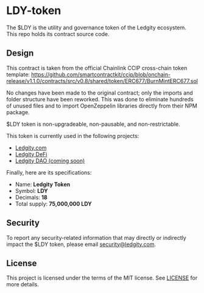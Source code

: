 # LDY-token

The $LDY is the utility and governance token of the Ledgity ecosystem. This repo holds its contract source code.

## Design

This contract is taken from the official Chainlink CCIP cross-chain token template:
https://github.com/smartcontractkit/ccip/blob/onchain-release/v1.1.0/contracts/src/v0.8/shared/token/ERC677/BurnMintERC677.sol
  
No changes have been made to the original contract; only the imports and folder structure have been reworked. This was done to eliminate hundreds of unused files and to import OpenZeppelin libraries directly from their NPM package.

$LDY token is non-upgradeable, non-pausable, and non-restrictable.

This token is currently used in the following projects:
- [Ledgity.com](https://ledgity.com)
- [Ledgity DeFi](https://ledgity.finance)
- [Ledgity DAO (coming soon)](https://ledgity.org)

Finally, here are its specifications:

- Name: **Ledgity Token**
- Symbol: **LDY**
- Decimals: **18**
- Total supply: **75,000,000 LDY**

## Security

To report any security-related information that may directly or indirectly impact the $LDY token, please email security@ledgity.com.

## License

This project is licensed under the terms of the MIT license. See [LICENSE](LICENSE) for more details.
